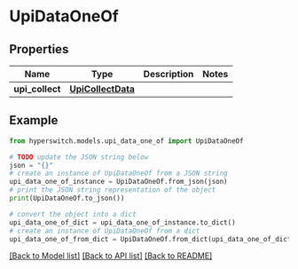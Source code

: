 # UpiDataOneOf


## Properties

Name | Type | Description | Notes
------------ | ------------- | ------------- | -------------
**upi_collect** | [**UpiCollectData**](UpiCollectData.md) |  | 

## Example

```python
from hyperswitch.models.upi_data_one_of import UpiDataOneOf

# TODO update the JSON string below
json = "{}"
# create an instance of UpiDataOneOf from a JSON string
upi_data_one_of_instance = UpiDataOneOf.from_json(json)
# print the JSON string representation of the object
print(UpiDataOneOf.to_json())

# convert the object into a dict
upi_data_one_of_dict = upi_data_one_of_instance.to_dict()
# create an instance of UpiDataOneOf from a dict
upi_data_one_of_from_dict = UpiDataOneOf.from_dict(upi_data_one_of_dict)
```
[[Back to Model list]](../README.md#documentation-for-models) [[Back to API list]](../README.md#documentation-for-api-endpoints) [[Back to README]](../README.md)


